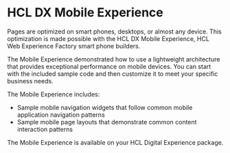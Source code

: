 # HCL DX Mobile Experience

Pages are optimized on smart phones, desktops, or almost any device. This optimization is made possible with the HCL DX Mobile Experience, HCL Web Experience Factory smart phone builders.

The Mobile Experience demonstrated how to use a lightweight architecture that provides exceptional performance on mobile devices. You can start with the included sample code and then customize it to meet your specific business needs.

The Mobile Experience includes:

-   Sample mobile navigation widgets that follow common mobile application navigation patterns
-   Sample mobile page layouts that demonstrate common content interaction patterns

The Mobile Experience is available on your HCL Digital Experience package.


